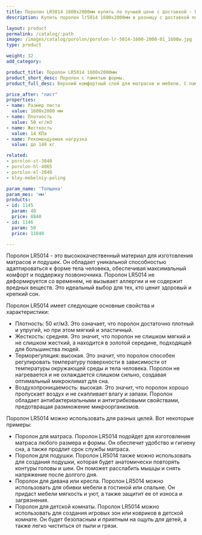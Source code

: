 ```yaml
---
title: Поролон LR5014 1600х2000мм купить по лучшей цене с доставкой - Поролоныч
description: Купить поролон lr5014 1600х2000мм в розницу с доставкой по Москве в интернет-магазине Поролоныча.

layout: product
permalink: /catalog/:path
image: /images/catalog/porolon/porolon-lr-5014-1600-2000-01_1600w.jpg
type: product

weight: 32
add_category: 

product_title: Поролон LR5014 1600х2000мм
product_short_desc: Поролон с памятью формы.
product_full_desc: Верхний комфортный слой для матрасов и мебели. С памятью формы.

price_after: "лист"
properties:
- name: Размер листа
  value: 1600х2000 мм
- name: Плотность
  value: 50 кг/м3
- name: Жесткость
  value: 14 КПа
- name: Рекомендуемая нагрузка
  value: до 140 кг

related:
- porolon-st-3040
- porolon-hl-4065
- porolon-el-2040
- kley-mebelniy-poling

param_name: 'Толщина'
param_mes: 'мм'
products:
- id: 1145
  param: 40
  price: 8840
- id: 1146
  param: 50
  price: 11040

---
```

Поролон LR5014 - это высококачественный материал для изготовления матрасов и подушек. Он обладает уникальной способностью адаптироваться к форме тела человека, обеспечивая максимальный комфорт и поддержку позвоночника. Поролон LR5014 не деформируется со временем, не вызывает аллергии и не содержит вредных веществ. Это идеальный выбор для тех, кто ценит здоровый и крепкий сон.

Поролон LR5014 имеет следующие основные свойства и характеристики:

- Плотность: 50 кг/м3. Это означает, что поролон достаточно плотный и упругий, но при этом мягкий и эластичный.
- Жесткость: средняя. Это значит, что поролон не слишком мягкий и не слишком жесткий, а находится в золотой середине, подходящей для большинства людей.
- Терморегуляция: высокая. Это значит, что поролон способен регулировать температуру поверхности в зависимости от температуры окружающей среды и тела человека. Поролон не нагревается и не охлаждается слишком сильно, создавая оптимальный микроклимат для сна.
- Воздухопроницаемость: высокая. Это значит, что поролон хорошо пропускает воздух и не скапливает влагу и запахи. Поролон обладает антибактериальными и антигрибковыми свойствами, предотвращая размножение микроорганизмов.

Поролон LR5014 можно использовать для разных целей. Вот некоторые примеры:

- Поролон для матраса. Поролон LR5014 подойдет для изготовления матраса любого размера и формы. Он обеспечит удобство и гигиену сна, а также продлит срок службы матраса.
- Поролон для подушки. Поролон LR5014 также можно использовать для создания подушки, которая будет анатомически повторять контуры головы и шеи. Он поможет расслабить мышцы и снять напряжение после долгого дня.
- Поролон для дивана или кресла. Поролон LR5014 можно использовать для обивки мебели в гостиной или спальне. Он придаст мебели мягкость и уют, а также защитит ее от износа и загрязнения.
- Поролон для детской комнаты. Поролон LR5014 можно использовать для создания игровых зон или ковриков в детской комнате. Он будет безопасным и приятным на ощупь для детей, а также легко чиститься от пыли и грязи.